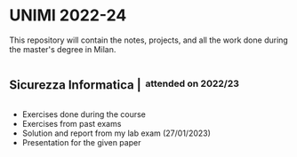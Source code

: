 # UNIMI 2022-24

This repository will contain the notes, projects, and all the work done during the master's degree in Milan.

<style>
    .title{
        display: flex; 
        flex-flow: row nowrap; 
        align-items: center; 
    }
</style>

<div class="title">
<h2><b>Sicurezza Informatica</b> |</h2> 
<h3>&nbsp; attended on 2022/23</h3>
</div>

- Exercises done during the course
- Exercises from past exams
- Solution and report from my lab exam (27/01/2023)
- Presentation for the given paper
